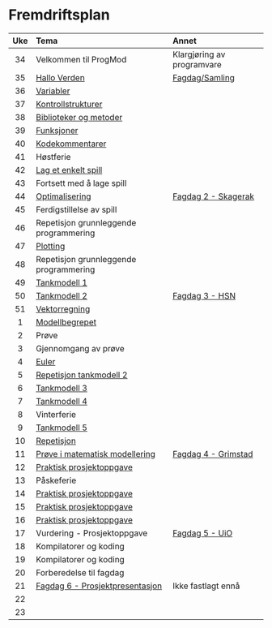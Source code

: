 # Fremdriftsplan

| Uke | Tema | Annet |
|:---:|:----|:-----|
| 34 | Velkommen til ProgMod | Klargjøring av programvare |
| 35 | [Hallo Verden](https://github.com/fagstoff/python-intro/blob/master/Fagstoff/helloWorld.ipynb) | [Fagdag/Samling](https://github.com/fagstoff/ProgMod/blob/master/Planer/Fagdag_1.md) |
| 36 | [Variabler](https://github.com/fagstoff/python-intro/blob/master/Fagstoff/variabler.ipynb) ||
| 37 | [Kontrollstrukturer](https://github.com/fagstoff/python-intro/blob/master/Fagstoff/kontrollstrukturer.ipynb) ||
| 38 | [Biblioteker og metoder](https://github.com/fagstoff/python-intro/blob/master/Fagstoff/biblioteker%20og%20metoder.ipynb) ||
| 39 | [Funksjoner](https://github.com/fagstoff/python-intro/blob/master/Fagstoff/funksjoner.ipynb) ||
| 40 | [Kodekommentarer](https://github.com/fagstoff/python-intro/blob/master/Fagstoff/kodekommentarer.ipynb)||
| 41 | Høstferie ||
| 42 | [Lag et enkelt spill](https://github.com/fagstoff/python-intro/blob/master/Fagstoff/lag%20et%20enkelt%20spill.ipynb)||
| 43 | Fortsett med å lage spill||
| 44 | [Optimalisering](https://github.com/fagstoff/ProgMod/blob/master/Fagstoff/optimalisering_1.ipynb)|[Fagdag 2 - Skagerak](https://github.com/fagstoff/ProgMod/blob/master/Planer/Fagdag_2.md)|
| 45 | Ferdigstillelse av spill||
| 46 | Repetisjon grunnleggende programmering||
| 47 | [Plotting](https://github.com/fagstoff/ProgMod/blob/master/Fagstoff/matplotlib.ipynb)||
| 48 | Repetisjon grunnleggende programmering||
| 49 | [Tankmodell 1](https://github.com/fagstoff/ProgMod/blob/master/Fagstoff/tankmodell_1.ipynb)||
| 50 | [Tankmodell 2](https://github.com/fagstoff/ProgMod/blob/master/Fagstoff/tankmodell_2.ipynb)|[Fagdag 3 - HSN](https://github.com/fagstoff/ProgMod/blob/master/Planer/Fagdag_3.md)|
| 51 | [Vektorregning](https://github.com/fagstoff/ProgMod/blob/master/Fagstoff/vektorregning.ipynb)||
| 1 | [Modellbegrepet](https://github.com/fagstoff/ProgMod/blob/master/Fagstoff/modellbegrepet.ipynb)|
| 2 | Prøve ||
| 3 | Gjennomgang av prøve ||
| 4 | [Euler](https://github.com/fagstoff/ProgMod/blob/master/Fagstoff/euler.ipynb)||
| 5 | [Repetisjon tankmodell 2](https://github.com/fagstoff/ProgMod/blob/master/Fagstoff/tankmodell_2.ipynb)||
| 6 | [Tankmodell 3](https://github.com/fagstoff/ProgMod/blob/master/Fagstoff/tankmodell_3.ipynb)||
| 7 | [Tankmodell 4](https://github.com/fagstoff/ProgMod/blob/master/Fagstoff/tankmodell_4.ipynb)||
| 8 | Vinterferie ||
| 9 | [Tankmodell 5](https://github.com/fagstoff/ProgMod/blob/master/Fagstoff/tankmodell_5.ipynb) ||
| 10 |[Repetisjon](https://github.com/fagstoff/ProgMod/blob/master/Fagstoff/)||
| 11 |[Prøve i matematisk modellering]()|[Fagdag 4 - Grimstad](http://www.uia.no)|
| 12 |[Praktisk prosjektoppgave](https://github.com/fagstoff/ProgMod/blob/master/Prosjektoppgaver/Gode_tanker.md)||
| 13 |Påskeferie||
| 14 |[Praktisk prosjektoppgave](https://github.com/fagstoff/ProgMod/blob/master/Prosjektoppgaver/Gode_tanker.md)||
| 15 |[Praktisk prosjektoppgave](https://github.com/fagstoff/ProgMod/blob/master/Prosjektoppgaver/Gode_tanker.md)||
| 16 |[Praktisk prosjektoppgave](https://github.com/fagstoff/ProgMod/blob/master/Prosjektoppgaver/Gode_tanker.md)||
| 17 |Vurdering - Prosjektoppgave|[Fagdag 5 - UiO](http://www.uio.no)|Må bekreftes|
| 18 |Kompilatorer og koding||
| 19 |Kompilatorer og koding||
| 20 |Forberedelse til fagdag||
| 21 |[Fagdag 6 - Prosjektpresentasjon]()|Ikke fastlagt ennå|
| 22 |||
| 23 |||
